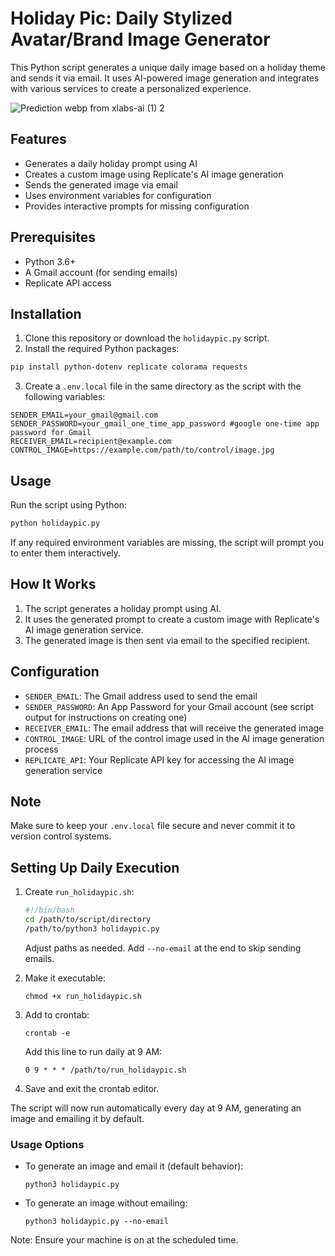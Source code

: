 # Holiday Pic: Daily Stylized Avatar/Brand Image Generator

This Python script generates a unique daily image based on a holiday theme and sends it via email. It uses AI-powered image generation and integrates with various services to create a personalized experience.

![Prediction webp from xlabs-ai (1) 2](https://github.com/user-attachments/assets/b1e7314c-c287-44ea-a9c1-56e34f8becc2)

## Features

- Generates a daily holiday prompt using AI
- Creates a custom image using Replicate's AI image generation
- Sends the generated image via email
- Uses environment variables for configuration
- Provides interactive prompts for missing configuration

## Prerequisites

- Python 3.6+
- A Gmail account (for sending emails)
- Replicate API access

## Installation

1. Clone this repository or download the `holidaypic.py` script.
2. Install the required Python packages:

```bash
pip install python-dotenv replicate colorama requests
```

3. Create a `.env.local` file in the same directory as the script with the following variables:

```
SENDER_EMAIL=your_gmail@gmail.com
SENDER_PASSWORD=your_gmail_one_time_app_password #google one-time app password for Gmail
RECEIVER_EMAIL=recipient@example.com
CONTROL_IMAGE=https://example.com/path/to/control/image.jpg
```

## Usage

Run the script using Python:

```bash
python holidaypic.py
```

If any required environment variables are missing, the script will prompt you to enter them interactively.

## How It Works

1. The script generates a holiday prompt using AI.
2. It uses the generated prompt to create a custom image with Replicate's AI image generation service.
3. The generated image is then sent via email to the specified recipient.

## Configuration

- `SENDER_EMAIL`: The Gmail address used to send the email
- `SENDER_PASSWORD`: An App Password for your Gmail account (see script output for instructions on creating one)
- `RECEIVER_EMAIL`: The email address that will receive the generated image
- `CONTROL_IMAGE`: URL of the control image used in the AI image generation process
- `REPLICATE_API`: Your Replicate API key for accessing the AI image generation service

## Note

Make sure to keep your `.env.local` file secure and never commit it to version control systems.

## Setting Up Daily Execution

1. Create `run_holidaypic.sh`:

   ```bash
   #!/bin/bash
   cd /path/to/script/directory
   /path/to/python3 holidaypic.py
   ```

   Adjust paths as needed. Add `--no-email` at the end to skip sending emails.

2. Make it executable:

   ```
   chmod +x run_holidaypic.sh
   ```

3. Add to crontab:

   ```
   crontab -e
   ```

   Add this line to run daily at 9 AM:

   ```
   0 9 * * * /path/to/run_holidaypic.sh
   ```

4. Save and exit the crontab editor.

The script will now run automatically every day at 9 AM, generating an image and emailing it by default.

### Usage Options

- To generate an image and email it (default behavior):
  ```
  python3 holidaypic.py
  ```

- To generate an image without emailing:
  ```
  python3 holidaypic.py --no-email
  ```

Note: Ensure your machine is on at the scheduled time.
